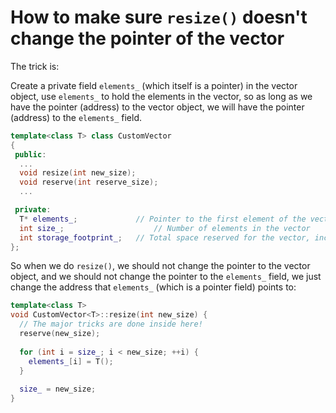 # How to make sure `resize()` doesn't change the pointer of the vector

The trick is:

Create a private field `elements_` (which itself is a pointer) in the vector object, use `elements_` to hold the elements in the vector, so as long as we have the pointer (address) to the vector object, we will have the pointer (address) to the `elements_` field.

```cpp
template<class T> class CustomVector
{
 public:
  ...
  void resize(int new_size);
  void reserve(int reserve_size);
  ...

 private:
  T* elements_;             // Pointer to the first element of the vector
  int size_;		            // Number of elements in the vector
  int storage_footprint_;   // Total space reserved for the vector, including elements and free space
};
```

So when we do `resize()`, we should not change the pointer to the vector object, and we should not change the pointer to the `elements_` field, we just change the address that `elements_` (which is a pointer field) points to:

```cpp
template<class T>
void CustomVector<T>::resize(int new_size) {
  // The major tricks are done inside here!
  reserve(new_size);
  
  for (int i = size_; i < new_size; ++i) {
    elements_[i] = T();
  }
  
  size_ = new_size;
}
```
